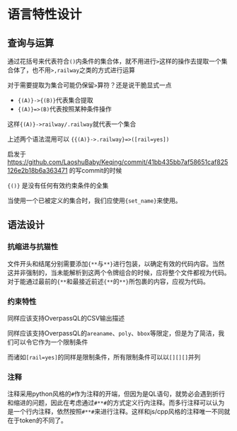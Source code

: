 # 语言特性设计

## 查询与运算

通过花括号来代表符合`()`内条件的集合体，就不用进行`>`这样的操作去提取一个集合体了，也不用`>,railway`之类的方式进行运算

对于需要提取为集合可能仍保留`>`算符？还是说干脆显式一点

* `{(A)}->{(B)}`代表集合提取
* `{(A)}=>(B)`代表按照某种条件操作

这样`{(A)}->railway/.railway`就代表一个集合

上述两个语法混用可以
`{{(A)}->.railway}=>([rail=yes])`

启发于 https://github.com/LaoshuBaby/Keqing/commit/41bb435bb7af58651caf825126e2b18b6a363471 的写commit的时候

`{()}` 是没有任何有效约束条件的全集

当使用一个已被定义的集合时，我们应使用`{set_name}`来使用。

## 语法设计

### 抗缩进与抗猫性

文件开头和结尾分别需要添加`{**`与`**}`进行包装，以确定有效的代码内容。当然这并非强制的，当未能解析到这两个令牌组合的时候，应将整个文件都视为代码。对于能通过最前的`{**`和最接近前述`{**`的`**}`所包裹的内容，应视为代码。

### 约束特性

同样应该支持OverpassQL的CSV输出描述

同样应该支持OverpassQL的`areaname`、`poly`、`bbox`等限定，但是为了简洁，我们可以令它作为一个限制条件

而诸如`[rail=yes]`的同样是限制条件，所有限制条件可以以`[][][]`并列

### 注释

注释采用python风格的`#`作为注释的开端，但因为是QL语句，就势必会遇到折行和缩进的问题，因此在考虑通过`#**#`的方式定义行内注释。而多行注释可以认为是一个行内注释，依然按照`#**#`来进行注释。这样和js/cpp风格的注释唯一不同就在于token的不同了。

